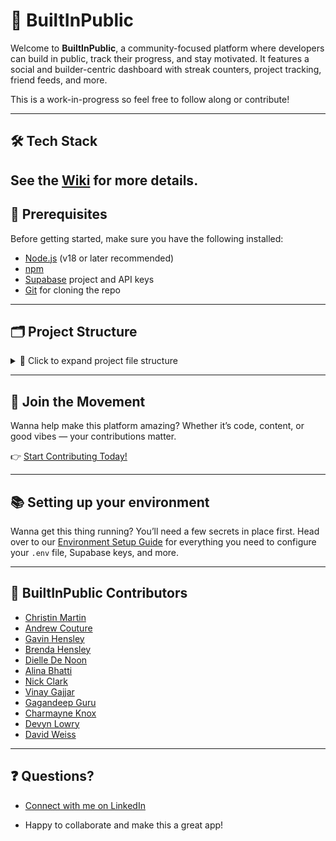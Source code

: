 # 🧠 BuiltInPublic

Welcome to **BuiltInPublic**, a community-focused platform where developers can build in public, track their progress, and stay motivated. It features a social and builder-centric dashboard with streak counters, project tracking, friend feeds, and more.

This is a work-in-progress so feel free to follow along or contribute!

---

## 🛠️ Tech Stack

## See the [Wiki](https://github.com/Christin-paige/BuiltInPublic/wiki#-tech-stack) for more details.

## 🔧 Prerequisites

Before getting started, make sure you have the following installed:

- [Node.js](https://nodejs.org/) (v18 or later recommended)
- [npm](https://www.npmjs.com/)
- [Supabase](https://supabase.com/) project and API keys
- [Git](https://git-scm.com/) for cloning the repo

---

## 🗂️ Project Structure

<details>
<summary>📁 Click to expand project file structure</summary>

```plaintext
.
├── @
│   └── components
│       └── ui
│           └── button.jsx
├── components.json
├── docs
│   ├── appregistered.png
│   ├── oathapps.png
│   ├── pull_request_template.md
│   └── registerapp.png
├── .env
├── .env.example
├── eslint.config.mjs
├── .eslintrc.json
├── .github
│   ├── dependabot.yml
│   ├── ISSUE_TEMPLATE
│   │   └── new-feature-request.md
│   └── workflows
│       ├── codeql.yml
│       ├── dependabot-security-auto-merge.yml
│       ├── gitleaks.yml
│       ├── prettier.yml
│       └── semgrep.yml
├── .gitignore
├── LICENSE
├── next.config.mjs
├── next-env.d.ts
├── package.json
├── package-lock.json
├── postcss.config.mjs
├── public
│   ├── BuiltInPublic.png
│   ├── door.jpg
│   ├── example-cover-img.jpg
│   ├── logo3.png
│   └── terminal-logo.png
├── README.md
├── scripts
│   ├── seeds
│   │   ├── auth-users.ts
│   │   ├── posts.ts
│   │   ├── profile-skills.ts
│   │   ├── projects.ts
│   │   ├── skills.ts
│   │   └── social.ts
│   └── seed.ts
├── security
│   └── semgrep
│       └── general.yml
├── SECURITY.md
├── src
│   ├── app
│   │   ├── about
│   │   │   └── page.tsx
│   │   ├── auth
│   │   │   ├── actions.ts
│   │   │   ├── callback
│   │   │   ├── DevSignIn.tsx
│   │   │   └── page.tsx
│   │   ├── favicon.ico
│   │   ├── globals.css
│   │   ├── layout.tsx
│   │   ├── (main)
│   │   │   ├── dashboard
│   │   │   ├── layout.tsx
│   │   │   └── [username]
│   │   └── page.tsx
│   ├── components
│   │   ├── Footer.tsx
│   │   ├── Navbar
│   │   │   ├── actions.ts
│   │   │   ├── index.ts
│   │   │   └── Navbar.tsx
│   │   ├── ProfileIcon.tsx
│   │   └── Providers
│   │       ├── QueryProvider.tsx
│   │       └── ThemeProvider.tsx
│   ├── hooks
│   │   ├── useProfile
│   │   │   ├── actions.ts
│   │   │   └── useProfile.tsx
│   │   └── useUser
│   │       ├── actions.ts
│   │       └── useUser.tsx
│   ├── lib
│   │   └── utils.ts
│   ├── middleware.ts
│   ├── repositories
│   │   ├── base.repository.ts
│   │   └── profileRepository
│   │       ├── profile.repository.ts
│   │       └── profile.types.ts
│   ├── services
│   │   └── UINotification.service.ts
│   └── setupTests.ts
├── supabase
│   ├── .branches
│   │   └── _current_branch
│   ├── config.toml
│   ├── .gitignore
│   ├── migrations
│   │   ├── 20250517104606_base_tables_rls.sql
│   │   └── 20250518145124_new_profile_trigger.sql
│   ├── supabase.types.ts
│   └── .temp
│       └── cli-latest
├── tsconfig.json
├── tsconfig.tsbuildinfo
├── utils
│   ├── supabase
│   │   ├── client.ts
│   │   ├── middleware.ts
│   │   └── server.ts
│   └── types.ts
└── vitest.config.mts
```

</details>

---

## 🚀 Join the Movement

Wanna help make this platform amazing? Whether it’s code, content, or good vibes — your contributions matter.

👉 [Start Contributing Today!](https://github.com/Christin-paige/BuiltInPublic/wiki)

---

## 📚 Setting up your environment

Wanna get this thing running? You’ll need a few secrets in place first.
Head over to our [Environment Setup Guide](https://github.com/Christin-paige/BuiltInPublic/wiki/Environment) for everything you need to configure your `.env` file, Supabase keys, and more.

---

## 👥 BuiltInPublic Contributors

- [Christin Martin](https://www.linkedin.com/in/christin-martin/)
- [Andrew Couture](https://www.linkedin.com/in/andrew-couture-15937ab/)
- [Gavin Hensley](https://www.linkedin.com/in/g-hensley/)
- [Brenda Hensley](https://www.linkedin.com/in/brenda-hensley-/)
- [Dielle De Noon](https://www.linkedin.com/in/dielle-denoon/)
- [Alina Bhatti](https://www.linkedin.com/in/alina-bhatti-0b0122353/)
- [Nick Clark](https://www.linkedin.com/in/nicholas-a-clark//)
- [Vinay Gajjar](https://www.linkedin.com/in/vinaygajjar/)
- [Gagandeep Guru](https://www.linkedin.com/in/igagandeep95/)
- [Charmayne Knox](https://www.linkedin.com/in/charmayneknox/)
- [Devyn Lowry](https://www.linkedin.com/in/devynwlowry/)
- [David Weiss](https://www.linkedin.com/in/bydavidweiss/)

---

## ❓ Questions?

- [Connect with me on LinkedIn](https://www.linkedin.com/in/christin-martin)

- Happy to collaborate and make this a great app!
